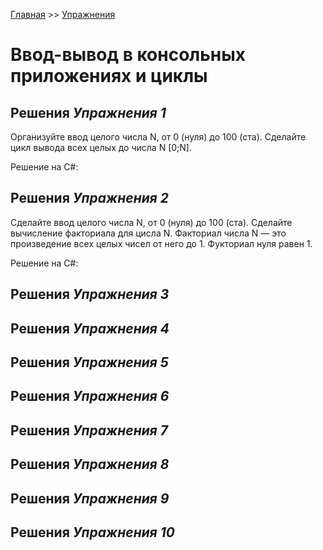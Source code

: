 [Главная](https://dmitriysidyakin.github.io/CSharp-Tutorials/) >> [Упражнения](https://dmitriysidyakin.github.io/CSharp-Tutorials/csharp-exercises/ru-ru/)

# Ввод-вывод в консольных приложениях и циклы

## Решения *Упражнения 1* 

Организуйте ввод целого числа N, от 0 (нуля) до 100 (ста). Сделайте цикл вывода всех целых до числа N [0;N].

Решение на C#:



## Решения *Упражнения 2*

Сделайте ввод  целого числа N, от 0 (нуля) до 100 (ста). Сделайте вычисление факториала для цисла N. Факториал числа N — это произведение всех целых чисел от него до 1. Фукториал нуля равен 1.

Решение на C#:



## Решения *Упражнения 3*

## Решения *Упражнения 4*

## Решения *Упражнения 5*

## Решения *Упражнения 6*

## Решения *Упражнения 7*

## Решения *Упражнения 8*

## Решения *Упражнения 9*

## Решения *Упражнения 10*
